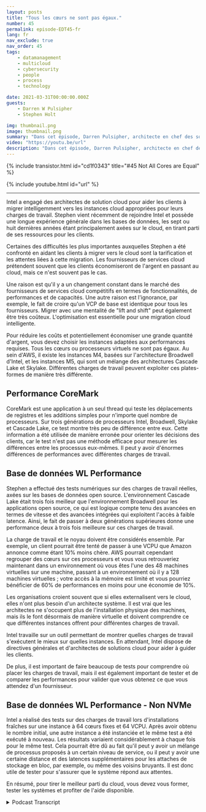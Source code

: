 ```yaml
---
layout: posts
title: "Tous les cœurs ne sont pas égaux."
number: 45
permalink: episode-EDT45-fr
lang: fr
nav_exclude: true
nav_order: 45
tags:
    - datamanagement
    - multicloud
    - cybersecurity
    - people
    - process
    - technology

date: 2021-03-31T00:00:00.000Z
guests:
    - Darren W Pulsipher
    - Stephen Holt

img: thumbnail.png
image: thumbnail.png
summary: "Dans cet épisode, Darren Pulsipher, architecte en chef des solutions chez Intel, et Stephen Holt, architecte des solutions cloud chez Intel, discutent de l'optimisation du cloud et des études qui montrent que les cœurs ont des performances différentes selon les charges de travail."
video: "https://youtu.be/url"
description: "Dans cet épisode, Darren Pulsipher, architecte en chef des solutions chez Intel, et Stephen Holt, architecte des solutions cloud chez Intel, discutent de l'optimisation du cloud et des études qui montrent que les cœurs ont des performances différentes selon les charges de travail."
---
```


<div>
{% include transistor.html id="cd1f0343" title="#45 Not All Cores are Equal" %}

{% include youtube.html id="url" %}
</div>

---

Intel a engagé des architectes de solution cloud pour aider les clients à migrer intelligemment vers les instances cloud appropriées pour leurs charges de travail. Stephen vient récemment de rejoindre Intel et possède une longue expérience générale dans les bases de données, les sept ou huit dernières années étant principalement axées sur le cloud, en tirant parti de ses ressources pour les clients.

Certaines des difficultés les plus importantes auxquelles Stephen a été confronté en aidant les clients à migrer vers le cloud sont la tarification et les attentes liées à cette migration. Les fournisseurs de services cloud prétendent souvent que les clients économiseront de l'argent en passant au cloud, mais ce n'est souvent pas le cas.

Une raison est qu'il y a un changement constant dans le marché des fournisseurs de services cloud compétitifs en termes de fonctionnalités, de performances et de capacités. Une autre raison est l'ignorance, par exemple, le fait de croire qu'un VCP de base est identique pour tous les fournisseurs. Migrer avec une mentalité de "lift and shift" peut également être très coûteux. L'optimisation est essentielle pour une migration cloud intelligente.

Pour réduire les coûts et potentiellement économiser une grande quantité d'argent, vous devez choisir les instances adaptées aux performances requises. Tous les cœurs ou processeurs virtuels ne sont pas égaux. Au sein d'AWS, il existe les instances M4, basées sur l'architecture Broadwell d'Intel, et les instances M5, qui sont un mélange des architectures Cascade Lake et Skylake. Différentes charges de travail peuvent exploiter ces plates-formes de manière très différente.

## Performance CoreMark

CoreMark est une application à un seul thread qui teste les déplacements de registres et les additions simples pour n'importe quel nombre de processeurs. Sur trois générations de processeurs Intel, Broadwell, Skylake et Cascade Lake, ce test montre très peu de différence entre eux. Cette information a été utilisée de manière erronée pour orienter les décisions des clients, car le test n'est pas une méthode efficace pour mesurer les différences entre les processus eux-mêmes. Il peut y avoir d'énormes différences de performances avec différentes charges de travail.

## Base de données WL Performance

Stephen a effectué des tests numériques sur des charges de travail réelles, axées sur les bases de données open source. L'environnement Cascade Lake était trois fois meilleur que l'environnement Broadwell pour les applications open source, ce qui est logique compte tenu des avancées en termes de vitesse et des avancées intégrées qui exploitent l'accès à faible latence. Ainsi, le fait de passer à deux générations supérieures donne une performance deux à trois fois meilleure sur ces charges de travail.

La charge de travail et le noyau doivent être considérés ensemble. Par exemple, un client pourrait être tenté de passer à une VCPU que Amazon annonce comme étant 10% moins chère. AWS pourrait cependant regrouper des cœurs sur ces processeurs et vous vous retrouveriez maintenant dans un environnement où vous êtes l'une des 48 machines virtuelles sur une machine, passant à un environnement où il y a 128 machines virtuelles ; votre accès à la mémoire est limité et vous pourriez bénéficier de 60% de performances en moins pour une économie de 10%.

Les organisations croient souvent que si elles externalisent vers le cloud, elles n'ont plus besoin d'un architecte système. Il est vrai que les architectes ne s'occupent plus de l'installation physique des machines, mais ils le font désormais de manière virtuelle et doivent comprendre ce que différentes instances offrent pour différentes charges de travail.

Intel travaille sur un outil permettant de montrer quelles charges de travail s'exécutent le mieux sur quelles instances. En attendant, Intel dispose de directives générales et d'architectes de solutions cloud pour aider à guider les clients.

De plus, il est important de faire beaucoup de tests pour comprendre où placer les charges de travail, mais il est également important de tester et de comparer les performances pour valider que vous obtenez ce que vous attendez d'un fournisseur.

## Base de données WL Performance - Non NVMe

Intel a réalisé des tests sur des charges de travail lors d'installations fraîches sur une instance à 64 cœurs fixes et 64 VCPU. Après avoir obtenu le nombre initial, une autre instance a été instanciée et le même test a été exécuté à nouveau. Les résultats variaient considérablement à chaque fois pour le même test. Cela pourrait être dû au fait qu'il peut y avoir un mélange de processus proposés à un certain niveau de service, ou il peut y avoir une certaine distance et des latences supplémentaires pour les attaches de stockage en bloc, par exemple, ou même des voisins bruyants. Il est donc utile de tester pour s'assurer que le système répond aux attentes.

En résumé, pour tirer le meilleur parti du cloud, vous devez vous former, tester les systèmes et profiter de l'aide disponible.



<details>
<summary> Podcast Transcript </summary>

<p></p>

</details>

